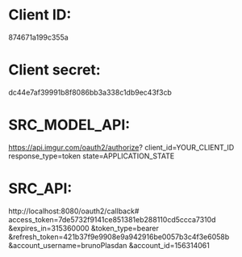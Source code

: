# Client ID: 
874671a199c355a

# Client secret:
dc44e7af39991b8f8086bb3a338c1db9ec43f3cb

# SRC_MODEL_API:
https://api.imgur.com/oauth2/authorize?
client_id=YOUR_CLIENT_ID
response_type=token
state=APPLICATION_STATE

# SRC_API:
http://localhost:8080/oauth2/callback#
access_token=7de5732f9141ce851381eb288110cd5ccca7310d
&expires_in=315360000
&token_type=bearer
&refresh_token=421b37f9e9908e9a942916be0057b3c4f3e6058b
&account_username=brunoPlasdan
&account_id=156314061